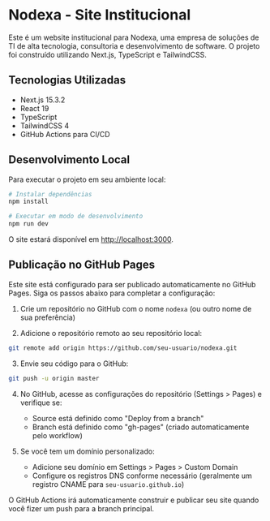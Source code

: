 # Nodexa - Site Institucional

Este é um website institucional para Nodexa, uma empresa de soluções de TI de alta tecnologia, consultoria e desenvolvimento de software. O projeto foi construído utilizando Next.js, TypeScript e TailwindCSS.

## Tecnologias Utilizadas

- Next.js 15.3.2
- React 19
- TypeScript
- TailwindCSS 4
- GitHub Actions para CI/CD

## Desenvolvimento Local

Para executar o projeto em seu ambiente local:

```bash
# Instalar dependências
npm install

# Executar em modo de desenvolvimento
npm run dev
```

O site estará disponível em [http://localhost:3000](http://localhost:3000).

## Publicação no GitHub Pages

Este site está configurado para ser publicado automaticamente no GitHub Pages. Siga os passos abaixo para completar a configuração:

1. Crie um repositório no GitHub com o nome `nodexa` (ou outro nome de sua preferência)

2. Adicione o repositório remoto ao seu repositório local:
```bash
git remote add origin https://github.com/seu-usuario/nodexa.git
```

3. Envie seu código para o GitHub:
```bash
git push -u origin master
```

4. No GitHub, acesse as configurações do repositório (Settings > Pages) e verifique se:
   - Source está definido como "Deploy from a branch"
   - Branch está definido como "gh-pages" (criado automaticamente pelo workflow)

5. Se você tem um domínio personalizado:
   - Adicione seu domínio em Settings > Pages > Custom Domain
   - Configure os registros DNS conforme necessário (geralmente um registro CNAME para `seu-usuario.github.io`)

O GitHub Actions irá automaticamente construir e publicar seu site quando você fizer um push para a branch principal.
